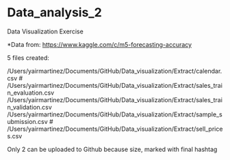 # Data_analysis_2
 Data Visualization Exercise

*Data from:
https://www.kaggle.com/c/m5-forecasting-accuracy

5 files created:


/Users/yairmartinez/Documents/GitHub/Data_visualization/Extract/calendar.csv #
/Users/yairmartinez/Documents/GitHub/Data_visualization/Extract/sales_train_evaluation.csv
/Users/yairmartinez/Documents/GitHub/Data_visualization/Extract/sales_train_validation.csv
/Users/yairmartinez/Documents/GitHub/Data_visualization/Extract/sample_submission.csv #
/Users/yairmartinez/Documents/GitHub/Data_visualization/Extract/sell_prices.csv

Only 2 can be uploaded to Github because size, marked with final hashtag 
